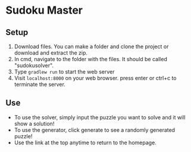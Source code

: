 # Sudoku Master
## Setup
1) Download files. You can make a folder and clone the project or download and extract the zip. 
2) In cmd, navigate to the folder with the files. It should be called "sudokusolver".
3) Type `gradlew run` to start the web server
4) Visit `localhost:8000` on your web browser. press enter or ctrl+c to terminate the server.
## Use
- To use the solver, simply input the puzzle you want to solve and it will show a solution!
- To use the generator, click generate to see a randomly generated puzzle!
- Use the link at the top anytime to return to the homepage. 

